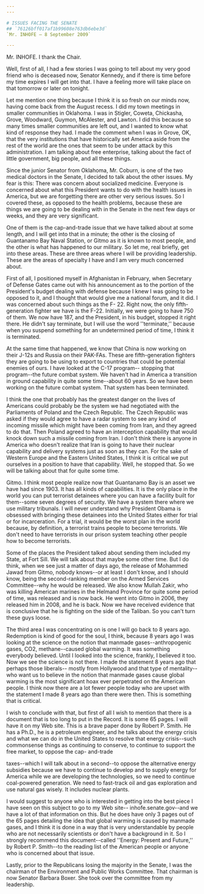 ```yaml
---
---

# ISSUES FACING THE SENATE
## `76126bff017af1b99608e763db6ebe3d`
`Mr. INHOFE — 8 September 2009`

---
```



Mr. INHOFE. I thank the Chair.

Well, first of all, I had a few stories I was going to tell about my 
very good friend who is deceased now, Senator Kennedy, and if there is 
time before my time expires I will get into that. I have a feeling more 
will take place on that tomorrow or later on tonight.

Let me mention one thing because I think it is so fresh on our minds 
now, having come back from the August recess. I did my town meetings in 
smaller communities in Oklahoma. I was in Stigler, Coweta, Chickasha, 
Grove, Woodward, Guymon, McAlester, and Lawton. I did this because so 
many times smaller communities are left out, and I wanted to know what 
kind of response they had. I made the comment when I was in Grove, OK, 
that the very institutions that have historically set America aside 
from the rest of the world are the ones that seem to be under attack by 
this administration. I am talking about free enterprise, talking about 
the fact of little government, big people, and all these things.


Since the junior Senator from Oklahoma, Mr. Coburn, is one of the two 
medical doctors in the Senate, I decided to talk about the other 
issues. My fear is this: There was concern about socialized medicine. 
Everyone is concerned about what this President wants to do with the 
health issues in America, but we are forgetting there are other very 
serious issues. So I covered these, as opposed to the health problems, 
because these are things we are going to be dealing with in the Senate 
in the next few days or weeks, and they are very significant.

One of them is the cap-and-trade issue that we have talked about at 
some length, and I will get into that in a minute; the other is the 
closing of Guantanamo Bay Naval Station, or Gitmo as it is known to 
most people, and the other is what has happened to our military. So let 
me, real briefly, get into these areas. These are three areas where I 
will be providing leadership. These are the areas of specialty I have 
and I am very much concerned about.

First of all, I positioned myself in Afghanistan in February, when 
Secretary of Defense Gates came out with his announcement as to the 
portion of the President's budget dealing with defense because I knew I 
was going to be opposed to it, and I thought that would give me a 
national forum, and it did. I was concerned about such things as the F-
22. Right now, the only fifth-generation fighter we have is the F-22. 
Initially, we were going to have 750 of them. We now have 187, and the 
President, in his budget, stopped it right there. He didn't say 
terminate, but I will use the word ''terminate,'' because when you 
suspend something for an undetermined period of time, I think it is 
terminated.


At the same time that happened, we know that China is now working on 
their J-12s and Russia on their PAK-FAs. These are fifth-generation 
fighters they are going to be using to export to countries that could 
be potential enemies of ours. I have looked at the C-17 program--
stopping that program--the future combat system. We haven't had in 
America a transition in ground capability in quite some time--about 60 
years. So we have been working on the future combat system. That system 
has been terminated.

I think the one that probably has the greatest danger on the lives of 
Americans could probably be the system we had negotiated with the 
Parliaments of Poland and the Czech Republic. The Czech Republic was 
asked if they would agree to have a radar system to see any kind of 
incoming missile which might have been coming from Iran, and they 
agreed to do that. Then Poland agreed to have an interception 
capability that would knock down such a missile coming from Iran. I 
don't think there is anyone in America who doesn't realize that Iran is 
going to have their nuclear capability and delivery systems just as 
soon as they can. For the sake of Western Europe and the Eastern United 
States, I think it is critical we put ourselves in a position to have 
that capability. Well, he stopped that. So we will be talking about 
that for quite some time.

Gitmo. I think most people realize now that Guantanamo Bay is an 
asset we have had since 1903. It has all kinds of capabilities. It is 
the only place in the world you can put terrorist detainees where you 
can have a facility built for them--some seven degrees of security. We 
have a system there where we use military tribunals. I will never 
understand why President Obama is obsessed with bringing these 
detainees into the United States either for trial or for incarceration. 
For a trial, it would be the worst plan in the world because, by 
definition, a terrorist trains people to become terrorists. We don't 
need to have terrorists in our prison system teaching other people how 
to become terrorists.

Some of the places the President talked about sending them included 
my State, at Fort Sill. We will talk about that maybe some other time. 
But I do think, when we see just a matter of days ago, the release of 
Mohammed Jawad from Gitmo, nobody knows--or at least I don't know, and 
I should know, being the second-ranking member on the Armed Services 
Committee--why he would be released. We also know Mullah Zakir, who was 
killing American marines in the Helmand Province for quite some period 
of time, was released and is now back. He went into Gitmo in 2006, they 
released him in 2008, and he is back. Now we have received evidence 
that is conclusive that he is fighting on the side of the Taliban. So 
you can't turn these guys loose.

The third area I was concentrating on is one I will go back to 8 
years ago. Redemption is kind of good for the soul, I think, because 8 
years ago I was looking at the science on the notion that manmade 
gases--anthropogenic gases, CO2, methane--caused global 
warming. It was something everybody believed. Until I looked into the 
science, frankly, I believed it too. Now we see the science is not 
there. I made the statement 8 years ago that perhaps those liberals--
mostly from Hollywood and that type of mentality--who want us to 
believe in the notion that manmade gases cause global warming is the 
most significant hoax ever perpetrated on the American people. I think 
now there are a lot fewer people today who are upset with the statement 
I made 8 years ago than there were then. This is something that is 
critical.


I wish to conclude with that, but first of all I wish to mention that 
there is a document that is too long to put in the Record. It is some 
65 pages. I will have it on my Web site. This is a brave paper done by 
Robert P. Smith. He has a Ph.D., he is a petroleum engineer, and he 
talks about the energy crisis and what we can do in the United States 
to resolve that energy crisis--such commonsense things as continuing to 
conserve, to continue to support the free market, to oppose the cap-
and-trade


taxes--which I will talk about in a second--to oppose the alternative 
energy subsidies because we have to continue to develop and to supply 
energy for America while we are developing the technologies, so we need 
to continue coal-powered generation. We need to fast-track oil and gas 
exploration and use natural gas wisely. It includes nuclear plants.

I would suggest to anyone who is interested in getting into the best 
piece I have seen on this subject to go to my Web site--
inhofe.senate.gov--and we have a lot of that information on this. But 
he does have only 3 pages out of the 65 pages detailing the idea that 
global warming is caused by manmade gases, and I think it is done in a 
way that is very understandable by people who are not necessarily 
scientists or don't have a background in it. So I strongly recommend 
this document--called ''Energy: Present and Future,'' by Robert P. 
Smith--to the reading list of the American people or anyone who is 
concerned about that issue.

Lastly, prior to the Republicans losing the majority in the Senate, I 
was the chairman of the Environment and Public Works Committee. That 
chairman is now Senator Barbara Boxer. She took over the committee from 
my leadership.
